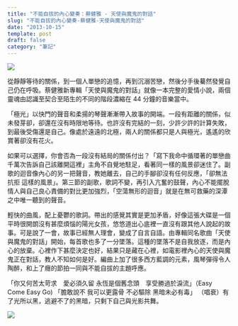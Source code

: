 ```yaml
---
title: "不能自拔的內心變奏：蔡健雅 - 天使與魔鬼的對話"
slug: "不能自拔的內心變奏-蔡健雅-天使與魔鬼的對話"
date: "2013-10-15"
template: post
draft: false
category: "筆記"
---
```


![](/media/homersimpsonangeldemonio-e1343276902884.jpg)

從靜靜等待的關係，到一個人單戀的追憶，再到沉溺苦戀，然後分手後驀然發覺自己仍在呼吸。蔡健雅新專輯「天使與魔鬼的對話」就像一本完整的愛情小說，兩個靈魂由認識至契合至陌生的不同的階段濃縮在 44 分鐘的音樂當中。

「極光」以快門的聲音和柔揚的琴聲漸漸帶入故事的開端。一段有距離的關係，似未發芽卻，卻還在沒有時限地等待。也許沒有完結的一刻，少許少許的計算失敗，到最後受傷還是自己。像處於遠遠的北極，兩人的關係都只是人與極光，遙遙的欣賞著卻沒有花火。

如果可以選擇，你會否為一段沒有結局的關係付出？「寫下我命中循環著的單戀曲 千萬次告訴自己該離開這裡」主角不自覺地駐足，看著同一樣的風景卻迷住了。副歌的迴音像內心的另一把聲音，教她離去，自己的手腳卻沒有任何反應，「卻無法抗拒 這樣的風景」。第三節的副歌，歌詞不變，再引入亢奮的鼓聲，內心不能擺脫情人與自己良心責備的對比更加強烈，「空蕩無形的迴音」就是在無可救藥的深潭之中唯一聽到的聲音。

輕快的曲風，配上憂鬱的歌詞。帶出的感覺其實是更加矛盾，好像這張大碟是一個平時很開朗沒有甚麼煩惱的陽光女孩，悠悠道出心底裡一直沒有跟其他人說起的故事。可是說了一會，故事已經無人理會，變成了自言自語。由專輯同名歌曲「天使與魔鬼的對話」開始，每首歌也多了一分墜落。這種的墜落不是自我放逐，而是內心的放棄。心裡作下甚麼決定也好，結果只是藏在心裡，如電影裡內心的天使與魔鬼正在對話，教人不知如何是好。編曲上加了很多西方藍調的元素，風琴彈得令人陶醉，和上了癮的節拍一同與不能自拔的主題呼應。

「你又何苦太苛求　愛必須久留 永恆是個舊念頭　享受勝過於淚流」（Easy Come Easy Go) 「膽敢說不 我可以更露骨 不必驅除 黑暗未必有毒」 （唱衰）有了光所以黑，逃避不了的黑暗，只剩下自己與光影共舞。

![](/media/r_2013091814200048564300.jpg)
